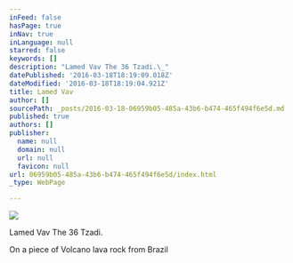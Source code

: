 ```yaml
---
inFeed: false
hasPage: true
inNav: true
inLanguage: null
starred: false
keywords: []
description: "Lamed Vav The 36 Tzadi.\_"
datePublished: '2016-03-18T18:19:09.018Z'
dateModified: '2016-03-18T18:19:04.921Z'
title: Lamed Vav
author: []
sourcePath: _posts/2016-03-18-06959b05-485a-43b6-b474-465f494f6e5d.md
published: true
authors: []
publisher:
  name: null
  domain: null
  url: null
  favicon: null
url: 06959b05-485a-43b6-b474-465f494f6e5d/index.html
_type: WebPage

---
```

![](https://s3-us-west-2.amazonaws.com/the-grid-img/p/60c08524a2627bbe694b2959ae9e23d00cba22d5.jpg)

Lamed Vav The 36 Tzadi. 

On a piece of Volcano lava rock from Brazil